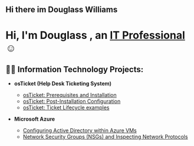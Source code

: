 ## Hi there im Douglass Williams
<h1>Hi, I'm Douglass , an <a href="https://linkedin.com/in/Dougwill02">IT Professional</a>☺</h1>

<h2>👨‍💻 Information Technology Projects:</h2>

- <b>osTicket (Help Desk Ticketing System)</b>
  - [osTicket: Prerequisites and Installation](https://github.com/Dougwill02/osticket-prereqs)
  - [osTicket: Post-Installation Configuration](https://github.com/Dougwill02/post-install-config)
  - [osTicket: Ticket Lifecycle examples](https://github.com/Dougwill02/ticket-lifecycle)
    
- <b>Microsoft Azure</b>
  - [Configuring Active Directory within Azure VMs](https://github.com/Dougwill02/configure-ad)
  - [Network Security Groups (NSGs) and Inspecting Network Protocols](https://github.com/Dougwilli02/azure-network-protocols)
